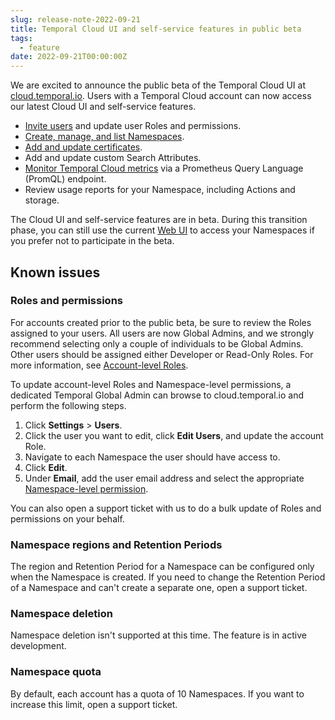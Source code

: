 ```yaml
---
slug: release-note-2022-09-21
title: Temporal Cloud UI and self-service features in public beta
tags:
  - feature
date: 2022-09-21T00:00:00Z
---
```


We are excited to announce the public beta of the Temporal Cloud UI at [cloud.temporal.io](https://cloud.temporal.io/).
Users with a Temporal Cloud account can now access our latest Cloud UI and self-service features.

<!-- truncate -->

- [Invite users](/cloud/how-to-get-started-with-temporal-cloud/#invite-users) and update user Roles and permissions.
- [Create, manage, and list Namespaces](/cloud/how-to-manage-namespaces-in-temporal-cloud/).
- [Add and update certificates](/cloud/how-to-manage-certificates-in-temporal-cloud/).
- Add and update custom Search Attributes.
- [Monitor Temporal Cloud metrics](/cloud/how-to-monitor-temporal-cloud-metrics/) via a Prometheus Query Language (PromQL) endpoint.
- Review usage reports for your Namespace, including Actions and storage.

The Cloud UI and self-service features are in beta. During this transition phase, you can still use the current [Web UI](https://docs.temporal.io/web-ui) to access your Namespaces if you prefer not to participate in the beta.

## Known issues

### Roles and permissions

For accounts created prior to the public beta, be sure to review the Roles assigned to your users.
All users are now Global Admins, and we strongly recommend selecting only a couple of individuals to be Global Admins.
Other users should be assigned either Developer or Read-Only Roles.
For more information, see [Account-level Roles](/cloud/#account-level-roles).

To update account-level Roles and Namespace-level permissions, a dedicated Temporal Global Admin can browse to cloud.temporal.io and perform the following steps.

1. Click **Settings** > **Users**.
1. Click the user you want to edit, click **Edit Users**, and update the account Role.
1. Navigate to each Namespace the user should have access to.
1. Click **Edit**.
1. Under **Email**, add the user email address and select the appropriate [Namespace-level permission](/cloud/#namespace-level-permissions).

You can also open a support ticket with us to do a bulk update of Roles and permissions on your behalf.

### Namespace regions and Retention Periods

The region and Retention Period for a Namespace can be configured only when the Namespace is created.
If you need to change the Retention Period of a Namespace and can't create a separate one, open a support ticket.

### Namespace deletion

Namespace deletion isn't supported at this time. The feature is in active development.

### Namespace quota

By default, each account has a quota of 10 Namespaces.
If you want to increase this limit, open a support ticket.
